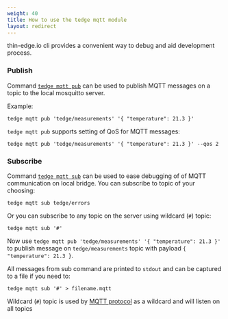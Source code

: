```yaml
---
weight: 40
title: How to use the tedge mqtt module
layout: redirect
---
```


thin-edge.io cli provides a convenient way to debug and aid development process.

### Publish

Command [`tedge mqtt pub`](../references/tedge-mqtt.md) can be used to publish MQTT messages on a topic to the local mosquitto server.

Example:

```shell
tedge mqtt pub 'tedge/measurements' '{ "temperature": 21.3 }'
```

`tedge mqtt pub` supports setting of QoS for MQTT messages:

```shell
tedge mqtt pub 'tedge/measurements' '{ "temperature": 21.3 }' --qos 2
```

### Subscribe

Command [`tedge mqtt sub`](../references/tedge-mqtt.md) can be used to ease debugging of of MQTT communication on local bridge. You can subscribe to topic of your choosing:

```shell
tedge mqtt sub tedge/errors
```

Or you can subscribe to any topic on the server using wildcard (`#`) topic:

```shell
tedge mqtt sub '#'
```

Now use `tedge mqtt pub 'tedge/measurements' '{ "temperature": 21.3 }'` to publish message on `tedge/measurements` topic with payload `{ "temperature": 21.3 }`.

All messages from sub command are printed to `stdout` and can be captured to a file if you need to:

```shell
tedge mqtt sub '#' > filename.mqtt
```

Wildcard (`#`) topic is used by [MQTT protocol](https://docs.oasis-open.org/mqtt/mqtt/v5.0/os/mqtt-v5.0-os.html#_Toc3901242) as a wildcard and will listen on all topics

